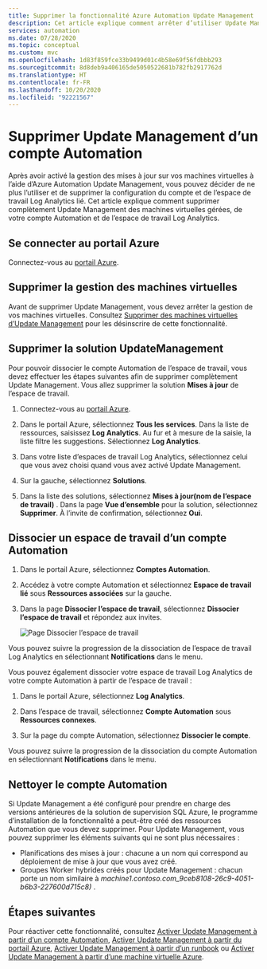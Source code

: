```yaml
---
title: Supprimer la fonctionnalité Azure Automation Update Management
description: Cet article explique comment arrêter d’utiliser Update Management et dissocier un compte Automation de l’espace de travail Log Analytics.
services: automation
ms.date: 07/28/2020
ms.topic: conceptual
ms.custom: mvc
ms.openlocfilehash: 1d83f859fce33b9499d01c4b58e69f56fdbbb293
ms.sourcegitcommit: 8d8deb9a406165de5050522681b782fb2917762d
ms.translationtype: HT
ms.contentlocale: fr-FR
ms.lasthandoff: 10/20/2020
ms.locfileid: "92221567"
---
```

# <a name="remove-update-management-from-automation-account"></a>Supprimer Update Management d’un compte Automation

Après avoir activé la gestion des mises à jour sur vos machines virtuelles à l’aide d’Azure Automation Update Management, vous pouvez décider de ne plus l’utiliser et de supprimer la configuration du compte et de l’espace de travail Log Analytics lié.  Cet article explique comment supprimer complètement Update Management des machines virtuelles gérées, de votre compte Automation et de l’espace de travail Log Analytics.

## <a name="sign-into-the-azure-portal"></a>Se connecter au portail Azure

Connectez-vous au [portail Azure](https://portal.azure.com).

## <a name="remove-management-of-vms"></a>Supprimer la gestion des machines virtuelles

Avant de supprimer Update Management, vous devez arrêter la gestion de vos machines virtuelles. Consultez [Supprimer des machines virtuelles d’Update Management](remove-vms.md) pour les désinscrire de cette fonctionnalité.

## <a name="remove-updatemanagement-solution"></a>Supprimer la solution UpdateManagement

Pour pouvoir dissocier le compte Automation de l’espace de travail, vous devez effectuer les étapes suivantes afin de supprimer complètement Update Management. Vous allez supprimer la solution **Mises à jour** de l’espace de travail.

1. Connectez-vous au [portail Azure](https://portal.azure.com).

2. Dans le portail Azure, sélectionnez **Tous les services**. Dans la liste de ressources, saisissez **Log Analytics**. Au fur et à mesure de la saisie, la liste filtre les suggestions. Sélectionnez **Log Analytics**.

3. Dans votre liste d’espaces de travail Log Analytics, sélectionnez celui que vous avez choisi quand vous avez activé Update Management.

4. Sur la gauche, sélectionnez **Solutions**.  

5. Dans la liste des solutions, sélectionnez **Mises à jour(nom de l’espace de travail)** . Dans la page **Vue d’ensemble** pour la solution, sélectionnez **Supprimer**. À l’invite de confirmation, sélectionnez **Oui**.

## <a name="unlink-workspace-from-automation-account"></a>Dissocier un espace de travail d’un compte Automation

1. Dans le portail Azure, sélectionnez **Comptes Automation**.

2. Accédez à votre compte Automation et sélectionnez **Espace de travail lié** sous **Ressources associées** sur la gauche.

3. Dans la page **Dissocier l’espace de travail**, sélectionnez **Dissocier l’espace de travail** et répondez aux invites.

   ![Page Dissocier l’espace de travail](media/remove-feature/automation-unlink-workspace-blade.png)

Vous pouvez suivre la progression de la dissociation de l’espace de travail Log Analytics en sélectionnant **Notifications** dans le menu.

Vous pouvez également dissocier votre espace de travail Log Analytics de votre compte Automation à partir de l’espace de travail :

1. Dans le portail Azure, sélectionnez **Log Analytics**.

2. Dans l’espace de travail, sélectionnez **Compte Automation** sous **Ressources connexes**.

3. Sur la page du compte Automation, sélectionnez **Dissocier le compte**.

Vous pouvez suivre la progression de la dissociation du compte Automation en sélectionnant **Notifications** dans le menu.

## <a name="cleanup-automation-account"></a>Nettoyer le compte Automation

Si Update Management a été configuré pour prendre en charge des versions antérieures de la solution de supervision SQL Azure, le programme d’installation de la fonctionnalité a peut-être créé des ressources Automation que vous devez supprimer. Pour Update Management, vous pouvez supprimer les éléments suivants qui ne sont plus nécessaires :

   * Planifications des mises à jour : chacune a un nom qui correspond au déploiement de mise à jour que vous avez créé.
   * Groupes Worker hybrides créés pour Update Management : chacun porte un nom similaire à *machine1.contoso.com_9ceb8108-26c9-4051-b6b3-227600d715c8)* .

## <a name="next-steps"></a>Étapes suivantes

Pour réactiver cette fonctionnalité, consultez [Activer Update Management à partir d’un compte Automation](enable-from-automation-account.md), [Activer Update Management à partir du portail Azure](enable-from-portal.md), [Activer Update Management à partir d’un runbook](enable-from-runbook.md) ou [Activer Update Management à partir d’une machine virtuelle Azure](enable-from-vm.md).
